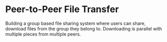 # Peer-to-Peer File Transfer
Building a group based file sharing system where users can share, download files from the group they belong to.
Downloading is parallel with multiple pieces from multiple peers.
